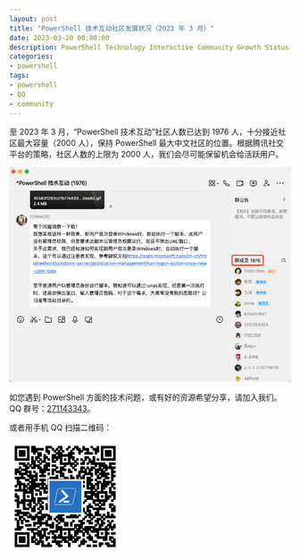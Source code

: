 ```yaml
---
layout: post
title: "PowerShell 技术互动社区发展状况（2023 年 3 月）"
date: 2023-03-20 00:00:00
description: PowerShell Technology Interactive Community Growth Status (March 2023)
categories:
- powershell
tags:
- powershell
- QQ
- community
---
```

至 2023 年 3 月，“PowerShell 技术互动”社区人数已达到 1976 人，十分接近社区最大容量（2000 人），保持 PowerShell 最大中文社区的位置。根据腾讯社交平台的策略，社区人数的上限为 2000 人，我们会尽可能保留机会给活跃用户。

![QQ Group](/img/2023-03-20-powershell-technology-interactive-community-growth-status.png)

如您遇到 PowerShell 方面的技术问题，或有好的资源希望分享，请加入我们。QQ 群号：[271143343](http://url.cn/Jq5bta)。

或者用手机 QQ 扫描二维码：

![QR](/img/qr-qq-group.png)
